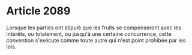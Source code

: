 # Article 2089

Lorsque les parties ont stipulé que les fruits se compenseront avec les intérêts, ou totalement, ou jusqu'à une certaine concurrence, cette convention s'exécute comme toute autre qui n'est point prohibée par les lois.
